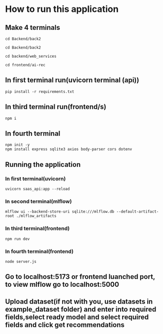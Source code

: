 # How to run this application

## Make 4 terminals
```
cd Backend/back2
```
```
cd Backend/back2
```
```
cd backend/web_services
```
```
cd frontend/ai-rec
```

## In first terminal run(uvicorn terminal (api))
```
pip install -r requirements.txt
```

## In third terminal run(frontend/s)
```
npm i

```

## In fourth terminal 

~~~
npm init -y
npm install express sqlite3 axios body-parser cors dotenv
~~~
## Running the application


### In first terminal(uvicorn)
```
uvicorn saas_api:app --reload
```

### In second terminal(mlflow)
```
mlflow ui --backend-store-uri sqlite:///mlflow.db --default-artifact-root ./mlflow_artifacts

```
### In third terminal(frontend)
```
npm run dev
```
### In fourth terminal(frontend)
```
node server.js
```

## Go to localhost:5173 or frontend luanched port, to view mlflow go to localhost:5000

## Upload dataset(if not with you, use datasets in example_dataset folder) and enter into required fields,select ready model and select required fields and click get recommendations


